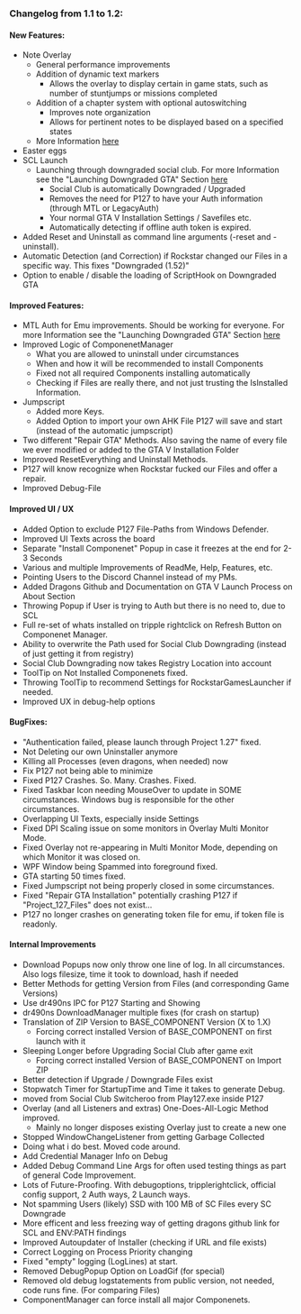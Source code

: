 ### Changelog from 1.1 to 1.2:
	

#### New Features:
* Note Overlay
  * General performance improvements
  * Addition of dynamic text markers
    * Allows the overlay to display certain in game stats, such as number of stuntjumps or missions completed
  * Addition of a chapter system with optional autoswitching
    * Improves note organization
	* Allows for pertinent notes to be displayed based on a specified states
  * More Information [here](https://github.com/TwosHusbandS/Project-127/blob/master/Installer/Info/AdvancedNotefile.md)
* Easter eggs
* SCL Launch
  * Launching through downgraded social club. For more Information see the "Launching Downgraded GTA" Section [here](https://github.com/TwosHusbandS/Project-127/blob/master/Installer/Info/Help.md#launching-downgraded-gta-additional-information-and-authentication)
    * Social Club is automatically Downgraded / Upgraded
	* Removes the need for P127 to have your Auth information (through MTL or LegacyAuth)
	* Your normal GTA V Installation Settings / Savefiles etc.
	* Automatically detecting if offline auth token is expired.
* Added Reset and Uninstall as command line arguments (-reset and -uninstall).
* Automatic Detection (and Correction) if Rockstar changed our Files in a specific way. This fixes "Downgraded (1.52)"
* Option to enable / disable the loading of ScriptHook on Downgraded GTA

#### Improved Features:
* MTL Auth for Emu improvements. Should be working for everyone. For more Information see the "Launching Downgraded GTA" Section [here](https://github.com/TwosHusbandS/Project-127/blob/master/Installer/Info/Help.md#launching-downgraded-gta-additional-information-and-authentication)
* Improved Logic of ComponenetManager
  * What you are allowed to uninstall under circumstances
  * When and how it will be recommended to install Components
  * Fixed not all required Components installing automatically
  * Checking if Files are really there, and not just trusting the IsInstalled Information.
* Jumpscript
  * Added more Keys.
  * Added Option to import your own AHK File P127 will save and start (instead of the automatic jumpscript)
* Two different "Repair GTA" Methods. Also saving the name of every file we ever modified or added to the GTA V Installation Folder
* Improved ResetEverything and Uninstall Methods.
* P127 will know recognize when Rockstar fucked our Files and offer a repair.
* Improved Debug-File


#### Improved UI / UX
* Added Option to exclude P127 File-Paths from Windows Defender.
* Improved UI Texts across the board
* Separate "Install Componenet" Popup in case it freezes at the end for 2-3 Seconds
* Various and multiple Improvements of ReadMe, Help, Features, etc.
* Pointing Users to the Discord Channel instead of my PMs.
* Added Dragons Github and Documentation on GTA V Launch Process on About Section
* Throwing Popup if User is trying to Auth but there is no need to, due to SCL
* Full re-set of whats installed on tripple rightclick on Refresh Button on Componenet Manager. 
* Ability to overwrite the Path used for Social Club Downgrading (instead of just getting it from registry)
* Social Club Downgrading now takes Registry Location into account
* ToolTip on Not Installed Componenets fixed.
* Throwing ToolTip to recommend Settings for RockstarGamesLauncher if needed.
* Improved UX in debug-help options


#### BugFixes:
* "Authentication failed, please launch through Project 1.27" fixed.
* Not Deleting our own Uninstaller anymore
* Killing all Processes (even dragons, when needed) now
* Fix P127 not being able to minimize
* Fixed P127 Crashes. So. Many. Crashes. Fixed.
* Fixed Taskbar Icon needing MouseOver to update in SOME circumstances. Windows bug is responsible for the other circumstances.
* Overlapping UI Texts, especially inside Settings
* Fixed DPI Scaling issue on some monitors in Overlay Multi Monitor Mode.
* Fixed Overlay not re-appearing in Multi Monitor Mode, depending on which Monitor it was closed on.
* WPF Window being Spammed into foreground fixed.
* GTA starting 50 times fixed.
* Fixed Jumpscript not being properly closed in some circumstances.
* Fixed "Repair GTA Installation" potentially crashing P127 if "Project_127_Files" does not exist...
* P127 no longer crashes on generating token file for emu, if token file is readonly.


#### Internal Improvements
* Download Popups now only throw one line of log. In all circumstances. Also logs filesize, time it took to download, hash if needed
* Better Methods for getting Version from Files (and corresponding Game Versions)
* Use dr490ns IPC for P127 Starting and Showing
* dr490ns DownloadManager multiple fixes (for crash on startup)
* Translation of ZIP Version to BASE_COMPONENT Version (X to 1.X)
  * Forcing correct installed Version of BASE_COMPONENT on first launch with it
* Sleeping Longer before Upgrading Social Club after game exit
  * Forcing correct installed Version of BASE_COMPONENT on Import ZIP
* Better detection if Upgrade / Downgrade Files exist
* Stopwatch Timer for StartupTime and Time it takes to generate Debug. 
* moved from Social Club Switcheroo from Play127.exe inside P127
* Overlay (and all Listeners and extras) One-Does-All-Logic Method improved.
  * Mainly no longer disposes existing Overlay just to create a new one
* Stopped WindowChangeListener from getting Garbage Collected
* Doing what i do best. Moved code around.
* Add Credential Manager Info on Debug
* Added Debug Command Line Args for often used testing things as part of general Code Improvement.
* Lots of Future-Proofing. With debugoptions, tripplerightclick, official config support, 2 Auth ways, 2 Launch ways.
* Not spamming Users (likely) SSD with 100 MB of SC Files every SC Downgrade
* More efficent and less freezing way of getting dragons github link for SCL and ENV:PATH findings
* Improved Autoupdater of Installer (checking if URL and file exists)
* Correct Logging on Process Priority changing
* Fixed "empty" logging (LogLines) at start.
* Removed DebugPopup Option on LoadGif (for special)
* Removed old debug logstatements from public version, not needed, code runs fine. (For comparing Files)
* ComponentManager can force install all major Componenets.


